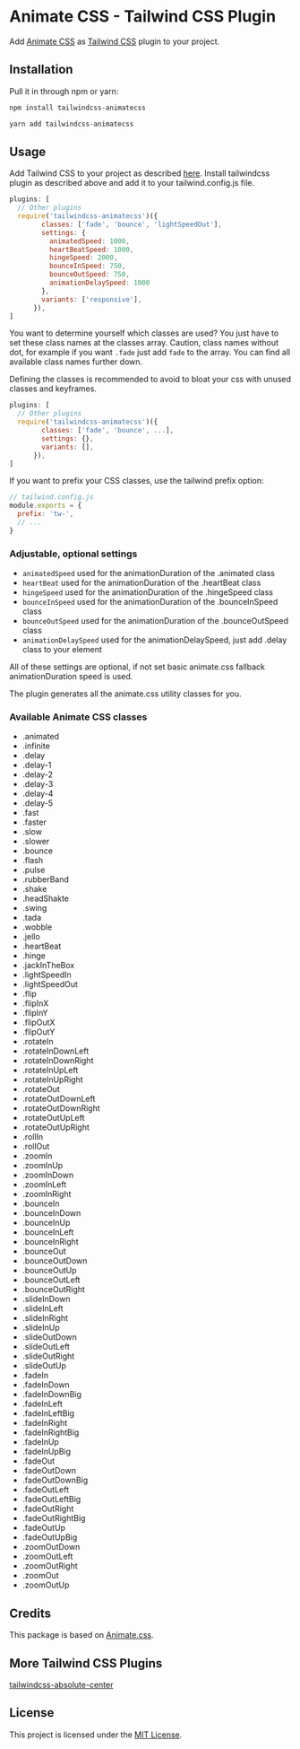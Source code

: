 # Animate CSS - Tailwind CSS Plugin
Add [Animate CSS](https://github.com/daneden/animate.css) as [Tailwind CSS](https://github.com/tailwindcss/tailwindcss) plugin to your project.

## Installation

Pull it in through npm or yarn:

```bash
npm install tailwindcss-animatecss
```

```bash
yarn add tailwindcss-animatecss
```

## Usage

Add Tailwind CSS to your project as described [here](https://tailwindcss.com/docs/installation).
Install tailwindcss plugin as described above and add it to your tailwind.config.js file. 

```js
plugins: [
  // Other plugins
  require('tailwindcss-animatecss')({
        classes: ['fade', 'bounce', 'lightSpeedOut'],
        settings: {
          animatedSpeed: 1000,
          heartBeatSpeed: 1000,
          hingeSpeed: 2000,
          bounceInSpeed: 750,
          bounceOutSpeed: 750,
          animationDelaySpeed: 1000
        },
        variants: ['responsive'],
      }),
]
```

You want to determine yourself which classes are used? You just have to set these class names at the classes array. Caution, class names without dot, for example if you want ```.fade``` just add ```fade``` to the array.
You can find all available class names further down.

Defining the classes is recommended to avoid to bloat your css with unused classes and keyframes.

```js
plugins: [
  // Other plugins
  require('tailwindcss-animatecss')({
        classes: ['fade', 'bounce', ...],
        settings: {},
        variants: [],
      }),
]
```

If you want to prefix your CSS classes, use the tailwind prefix option:

```js
// tailwind.config.js
module.exports = {
  prefix: 'tw-',
  // ...
}
```
### Adjustable, optional settings
* ```animatedSpeed``` used for the animationDuration of the .animated class
* ```heartBeat``` used for the animationDuration of the .heartBeat class
* ```hingeSpeed``` used for the animationDuration of the .hingeSpeed class
* ```bounceInSpeed``` used for the animationDuration of the .bounceInSpeed class
* ```bounceOutSpeed``` used for the animationDuration of the .bounceOutSpeed class
* ```animationDelaySpeed``` used for the animationDelaySpeed, just add .delay class to your element

All of these settings are optional, if not set basic animate.css fallback animationDuration speed is used.

The plugin generates all the animate.css utility classes for you.

### Available Animate CSS classes
* .animated
* .infinite
* .delay
* .delay-1
* .delay-2
* .delay-3
* .delay-4
* .delay-5
* .fast
* .faster
* .slow
* .slower
* .bounce
* .flash
* .pulse
* .rubberBand
* .shake
* .headShakte
* .swing
* .tada
* .wobble
* .jello
* .heartBeat
* .hinge
* .jackInTheBox
* .lightSpeedIn
* .lightSpeedOut
* .flip
* .flipInX
* .flipInY
* .flipOutX
* .flipOutY
* .rotateIn
* .rotateInDownLeft
* .rotateInDownRight
* .rotateInUpLeft
* .rotateInUpRight
* .rotateOut
* .rotateOutDownLeft
* .rotateOutDownRight
* .rotateOutUpLeft
* .rotateOutUpRight
* .rollIn
* .rollOut
* .zoomIn
* .zoomInUp
* .zoomInDown
* .zoomInLeft
* .zoomInRight
* .bounceIn
* .bounceInDown
* .bounceInUp
* .bounceInLeft
* .bounceInRight
* .bounceOut
* .bounceOutDown
* .bounceOutUp
* .bounceOutLeft
* .bounceOutRight
* .slideInDown
* .slideInLeft
* .slideInRight
* .slideInUp
* .slideOutDown
* .slideOutLeft
* .slideOutRight
* .slideOutUp
* .fadeIn
* .fadeInDown
* .fadeInDownBig
* .fadeInLeft
* .fadeInLeftBig
* .fadeInRight
* .fadeInRightBig
* .fadeInUp
* .fadeInUpBig
* .fadeOut
* .fadeOutDown
* .fadeOutDownBig
* .fadeOutLeft
* .fadeOutLeftBig
* .fadeOutRight
* .fadeOutRightBig
* .fadeOutUp
* .fadeOutUpBig
* .zoomOutDown
* .zoomOutLeft
* .zoomOutRight
* .zoomOut
* .zoomOutUp

## Credits

This package is based on [Animate.css](https://github.com/daneden/animate.css).

## More Tailwind CSS Plugins
[tailwindcss-absolute-center](https://github.com/bentzibentz/tailwindcss-absolute-center)

## License

This project is licensed under the [MIT License](https://opensource.org/licenses/MIT).

